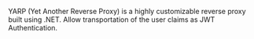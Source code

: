 YARP (Yet Another Reverse Proxy) is a highly customizable reverse proxy built using .NET.
Allow transportation of the user claims as JWT Authentication.

